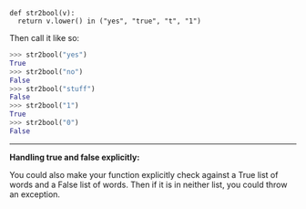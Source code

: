     def str2bool(v):
      return v.lower() in ("yes", "true", "t", "1")

Then call it like so:

```python
>>> str2bool("yes")
True
>>> str2bool("no")
False
>>> str2bool("stuff")
False
>>> str2bool("1")
True
>>> str2bool("0")
False
```

---

**Handling true and false explicitly:**

You could also make your function explicitly check against a True list of words and a False list of words.  Then if it is in neither list, you could throw an exception. 
